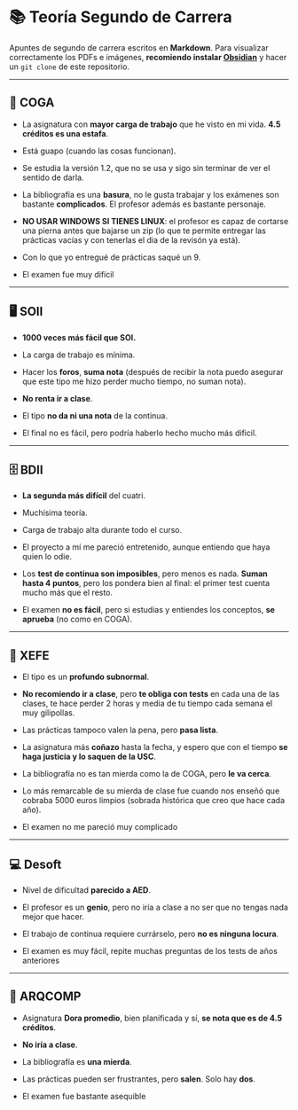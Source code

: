 # 📚 Teoría Segundo de Carrera

Apuntes de segundo de carrera escritos en **Markdown**. Para visualizar correctamente los PDFs e imágenes, **recomiendo instalar [Obsidian](https://obsidian.md)** y hacer un `git clone` de este repositorio.

---

## 🧠 COGA

- La asignatura con **mayor carga de trabajo** que he visto en mi  vida.  **4.5 créditos es una estafa**.
    
- Está guapo (cuando las cosas funcionan).
    
- Se estudia la versión 1.2, que no se usa y sigo sin terminar de ver el sentido de darla.
    
-  La bibliografía es una **basura**, no le gusta trabajar y los exámenes son bastante **complicados**. El profesor además es bastante personaje.
    
- **NO USAR WINDOWS SI TIENES LINUX**: el profesor es capaz de cortarse una pierna antes que bajarse un zip (lo que te permite entregar las prácticas vacías y con tenerlas el dia de la revisón ya está). 
	
- Con lo que yo entregué de prácticas saqué un 9. 
	
- El examen fue muy difícil

---

## 🖥️ SOII

- **1000 veces más fácil que SOI.**
    
- La carga de trabajo es mínima.
    
- Hacer los **foros**, **suma nota** (después de recibir la nota puedo asegurar que este tipo me hizo perder mucho tiempo, no suman nota).
    
- **No renta ir a clase**.
    
- El tipo **no da ni una nota** de la continua.
	
- El final no es fácil, pero podría haberlo hecho mucho más dificil.


---

## 🗄️ BDII

- **La segunda más difícil** del cuatri.
    
- Muchísima teoría.
    
- Carga de trabajo alta durante todo el curso.
    
- El proyecto a mí me pareció entretenido, aunque entiendo que haya quien lo odie.
    
- Los **test de continua son imposibles**, pero menos es nada. **Suman hasta 4 puntos**, pero los pondera bien al final: el primer test cuenta mucho más que el resto.
    
- El examen **no es fácil**, pero si estudias y entiendes los conceptos, **se aprueba** (no como en COGA).
    

---

## 🧓 XEFE

- El tipo es un **profundo subnormal**.
    
- **No recomiendo ir a clase**, pero **te obliga con tests** en cada una de las clases, te hace perder 2 horas y media de tu tiempo cada semana el muy gilipollas.
    
- Las prácticas tampoco valen la pena, pero **pasa lista**.
    
- La asignatura más **coñazo** hasta la fecha, y espero que con el tiempo **se haga justicia y lo saquen de la USC**.
    
- La bibliografía no es tan mierda como la de COGA, pero **le va cerca**.
    
- Lo más remarcable de su mierda de clase fue cuando nos enseñó que cobraba 5000 euros limpios (sobrada histórica que creo que hace cada año).
	
- El examen no me pareció muy complicado

---

## 💻 Desoft

- Nivel de dificultad **parecido a AED**.
    
- El profesor es un **genio**, pero no iría a clase a no ser que no tengas nada mejor que hacer.
    
- El trabajo de continua requiere currárselo, pero **no es ninguna locura**.
	
- El examen es muy fácil, repite muchas preguntas de los tests de años anteriores

---

## 🧱 ARQCOMP

- Asignatura **Dora promedio**, bien planificada y sí, **se nota que es de 4.5 créditos**.
    
- **No iría a clase**.
    
- La bibliografía es **una mierda**.
    
- Las prácticas pueden ser frustrantes, pero **salen**. Solo hay **dos**.    
	
- El examen fue bastante asequible